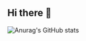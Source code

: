 ## Hi there 👋

![Anurag's GitHub stats](https://github-readme-stats.vercel.app/api?username=AJBernardo&show_icons=true&theme=date_night)

<!--
**AJBernardo/AJBernardo** is a ✨ _special_ ✨ repository because its `README.md` (this file) appears on your GitHub profile.

Here are some ideas to get you started:

- 🔭 I’m currently working on ...
- 🌱 I’m currently learning ...
- 👯 I’m looking to collaborate on ...
- 🤔 I’m looking for help with ...
- 💬 Ask me about ...
- 📫 How to reach me: ...
- 😄 Pronouns: ...
- ⚡ Fun fact: ...
-->
